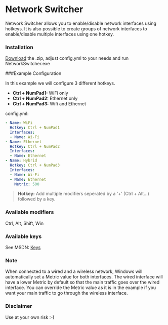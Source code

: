 Network Switcher
=========

Network Switcher allows you to enable/disable network interfaces using hotkeys. It is also possible to create groups of network interfaces to enable/disable multiple interfaces using one hotkey.

### Installation
[Download] the .zip, adjust config.yml to your needs and run NetworkSwitcher.exe

###Example Configuration

In this example we will configure 3 different hotkeys.
- **Ctrl + NumPad1:** WiFi only
- **Ctrl + NumPad2:** Ethernet only
- **Ctrl + NumPad3:** Wifi and Ethernet

config.yml:
```yml
- Name: WiFi
  Hotkey: Ctrl + NumPad1
  Interfaces:
  - Name: Wi-Fi
- Name: Ethernet
  Hotkey: Ctrl + NumPad2
  Interfaces:
  - Name: Ethernet
- Name: Hybrid
  Hotkey: Ctrl + NumPad3
  Interfaces:
  - Name: Wi-Fi
  - Name: Ethernet
    Metric: 500
```
> **Hotkey:** Add multiple modifiers seperated by a '+' (Ctrl + Alt...) followed by a key.

### Available modifiers
Ctrl, Alt, Shift, Win

### Available keys
See MSDN: [Keys]

### Note
When connected to a wired and a wireless network, Windows will automatically set a Metric value for both interfaces. The wired interface will have a lower Metric by default so that the main traffic goes over the wired interface. You can override the Metric value as it is in the example if you want your main traffic to go through the wireless interface.

### Disclaimer
Use at your own risk :-)

[keys]:http://msdn.microsoft.com/en-us/library/system.windows.forms.keys.aspx
[Download]:https://github.com/oli1337/network-switcher/blob/master/compiled/Debug.zip